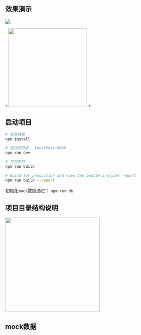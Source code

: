 ## 效果演示
  <img src="http://i2.bvimg.com/605174/c1840d854be3c7b3.gif" />
  
 +<img src="http://i1.bvimg.com/605174/31b982cf95194d45.jpg" width="250" />
 +
  ## 启动项目
  
  ``` bash
 # 安装依赖
 npm install
 
 # 运行项目自： localhost:8080
 npm run dev
 
 # 打包项目
 npm run build
 
 # build for production and view the bundle analyzer report
 npm run build --report
 ```
 
 初始化`mock`数据通过： `npm run db`
 
 ## 项目目录结构说明
 
 <img src="http://i4.bvimg.com/605174/b542a39219f8f252.png" width="300"/>
 
 ## mock数据
 
